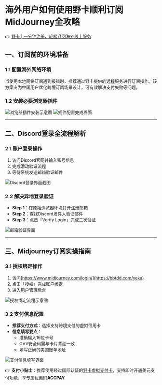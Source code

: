# 海外用户如何使用野卡顺利订阅MidJourney全攻略

👉 [野卡 | 一分钟注册，轻松订阅海外线上服务](https://bbtdd.com/yeka)

## 一、订阅前的环境准备
### 1.1 配置海外网络环境
当使用本地网络订阅遇到报错时，推荐通过野卡提供的远程服务进行订阅操作。该方案专为中国用户优化跨境订阅场景设计，可有效解决支付失败等问题。

### 1.2 安装必要浏览器插件
![浏览器插件安装示意图](https://bbtdd.com/wp-content/uploads/img/6940815307023.webp)
![插件配置完成界面](https://bbtdd.com/wp-content/uploads/img/70127983492.webp)

---

## 二、Discord登录全流程解析
### 2.1 账户登录操作
1. 访问Discord官网并输入账号信息
2. 完成滑动验证流程
3. 等待系统发送邮箱验证邮件

![Discord登录界面截图](https://bbtdd.com/wp-content/uploads/img/9074871497.webp)

### 2.2 解决异地登录验证
- **Step 1**：在原始浏览器环境打开注册邮箱
- **Step 2**：查找Discord发件人验证邮件
- **Step 3**：点击「Verify Login」完成二次验证

![邮箱验证界面](https://bbtdd.com/wp-content/uploads/img/0075322859.webp)

---

## 三、Midjourney订阅实操指南
### 3.1 授权绑定操作
1. 访问[https://www.midjourney.com/login/](https://bbtdd.com/yeka)
2. 点击「授权」完成账户绑定
3. 进入用户管理后台

![授权绑定流程示意图](https://bbtdd.com/wp-content/uploads/img/214518703.webp)

### 3.2 支付信息配置
- **推荐支付方式**：选择支持跨境支付的虚拟信用卡
- **信息填写要点**：
  - 准确输入16位卡号
  - CVV安全码需与卡片背面一致
  - 填写正确的美国账单地址

![支付信息填写界面](https://bbtdd.com/wp-content/uploads/img/583670700481940.webp)

👉 **支付小贴士**：推荐使用经过国际认证的[野卡虚拟支付卡](https://bbtdd.com/yeka)，支持即时开通美元支付功能，享专属优惠码**ACCPAY**